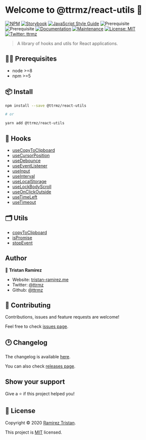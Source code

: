 # Welcome to @ttrmz/react-utils 👋

[![NPM](https://img.shields.io/npm/v/@ttrmz/react-utils.svg)](https://www.npmjs.com/package/@ttrmz/react-utils)
[![Storybook](https://cdn.jsdelivr.net/gh/storybookjs/brand@master/badge/badge-storybook.svg)](https://ttrmz.github.io/react-utils)
[![JavaScript Style Guide](https://img.shields.io/badge/code_style-standard-brightgreen.svg)](https://standardjs.com)
![Prerequisite](https://img.shields.io/badge/node-%3E%3D8-blue.svg)
![Prerequisite](https://img.shields.io/badge/npm-%3E%3D5-blue.svg)
[![Documentation](https://img.shields.io/badge/documentation-yes-brightgreen.svg)](https://github.com/ttrmz/react-utils#readme)
[![Maintenance](https://img.shields.io/badge/Maintained%3F-yes-green.svg)](https://github.com/ttrmz/react-utils/graphs/commit-activity)
[![License: MIT](https://img.shields.io/github/license/ttrmz/react-utils)](https://github.com/ttrmz/react-utils/blob/master/LICENSE)
[![Twitter: ttrmz](https://img.shields.io/twitter/follow/ttrmz.svg?style=social)](https://twitter.com/ttrmz)

> A library of hooks and utils for React applications.

## 👷‍♂️ Prerequisites

- node >=8
- npm >=5

## 📦 Install

```sh
npm install --save @ttrmz/react-utils

# or

yarn add @ttrmz/react-utils
```

## 🎣 Hooks

- [useCopyToClipboard](./src/hooks/useCopyToClipboard/useCopyToClipboard.md)
- [useCursorPosition](./src/hooks/useCursorPosition/useCursorPosition.md)
- [useDebounce](./src/hooks/useDebounce/useDebounce.md)
- [useEventListener](./src/hooks/useEventListener/useEventListener.md)
- [useInput](./src/hooks/useInput/useInput.md)
- [useInterval](./src/hooks/useInterval/useInterval.md)
- [useLocalStorage](./src/hooks/useLocalStorage/useLocalStorage.md)
- [useLockBodyScroll](./src/hooks/useLockBodyScroll/useLockBodyScroll.md)
- [useOnClickOutside](./src/hooks/useOnClickOutside/useOnClickOutside.md)
- [useTimeLeft](./src/hooks/useTimeLeft/useTimeLeft.md)
- [useTimeout](./src/hooks/useTimeout/useTimeout.md)

## 🗂 Utils

- [copyToClipboard](./src/utils/copyToClipboard/copyToClipboard.md)
- [isPromise](./src/utils/isPromise/isPromise.md)
- [stopEvent](./src/utils/stopEvent/stopEvent.md)

## Author

👤 **Tristan Ramirez**

- Website: [tristan-ramirez.me](https://tristan-ramirez.me/)
- Twitter: [@ttrmz](https://twitter.com/ttrmz)
- Github: [@ttrmz](https://github.com/ttrmz)

## 🤝 Contributing

Contributions, issues and feature requests are welcome!

Feel free to check [issues page](https://github.com/ttrmz/react-utils/issues).

## 🕑 Changelog

The changelog is available [here](./CHANGELOG.md).

You can also check [releases page](https://github.com/ttrmz/react-utils/releases).

## Show your support

Give a ⭐️ if this project helped you!

## 📝 License

Copyright © 2020 [Ramirez Tristan](https://github.com/ttrmz).

This project is [MIT](https://github.com/ttrmz/react-utils/blob/master/LICENSE) licensed.

[sb]: https://developers.facebook.com/tools/explorer/
